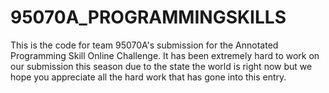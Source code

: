 # 95070A_PROGRAMMINGSKILLS
This is the code for team 95070A's submission for the Annotated Programming Skill Online Challenge. It has been extremely hard to work on our submission this season due to the state the world is right now but we hope you appreciate all the hard work that has gone into this entry.
